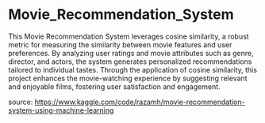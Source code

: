 # Movie_Recommendation_System

This Movie Recommendation System leverages cosine similarity, a robust metric for measuring the similarity between movie features and user preferences. By analyzing user ratings and movie attributes such as genre, director, and actors, the system generates personalized recommendations tailored to individual tastes. Through the application of cosine similarity, this project enhances the movie-watching experience by suggesting relevant and enjoyable films, fostering user satisfaction and engagement.

source: https://www.kaggle.com/code/razamh/movie-recommendation-system-using-machine-learning
